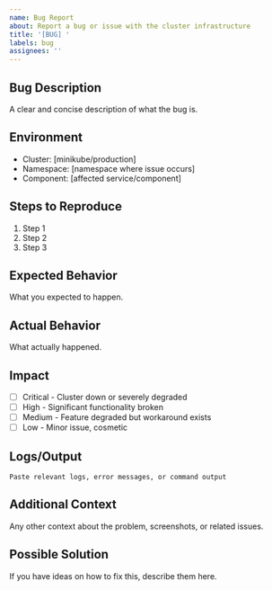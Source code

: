 ```yaml
---
name: Bug Report
about: Report a bug or issue with the cluster infrastructure
title: '[BUG] '
labels: bug
assignees: ''
---
```


## Bug Description
A clear and concise description of what the bug is.

## Environment
- Cluster: [minikube/production]
- Namespace: [namespace where issue occurs]
- Component: [affected service/component]

## Steps to Reproduce
1. Step 1
2. Step 2
3. Step 3

## Expected Behavior
What you expected to happen.

## Actual Behavior
What actually happened.

## Impact
- [ ] Critical - Cluster down or severely degraded
- [ ] High - Significant functionality broken
- [ ] Medium - Feature degraded but workaround exists
- [ ] Low - Minor issue, cosmetic

## Logs/Output
```
Paste relevant logs, error messages, or command output
```

## Additional Context
Any other context about the problem, screenshots, or related issues.

## Possible Solution
If you have ideas on how to fix this, describe them here.
